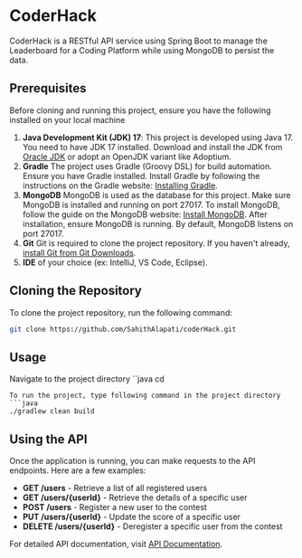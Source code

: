 # CoderHack

CoderHack is a RESTful API service using Spring Boot to manage the Leaderboard for a Coding Platform while using MongoDB to persist the data.

## Prerequisites
Before cloning and running this project, ensure you have the following installed on your local machine

1. **Java Development Kit (JDK) 17**: This project is developed using Java 17. You need to have JDK 17 installed.
Download and install the JDK from [Oracle JDK](https://www.oracle.com/java/technologies/javase/jdk17-archive-downloads.html) or adopt an OpenJDK variant like Adoptium.
2. **Gradle**
The project uses Gradle (Groovy DSL) for build automation. Ensure you have Gradle installed. Install Gradle by following the instructions on the Gradle website: [Installing Gradle](https://gradle.org/releases/).
3. **MongoDB**
MongoDB is used as the database for this project. Make sure MongoDB is installed and running on port 27017.
To install MongoDB, follow the guide on the MongoDB website: [Install MongoDB](https://www.mongodb.com/download-center/community).
After installation, ensure MongoDB is running. By default, MongoDB listens on port 27017.
4. **Git**
Git is required to clone the project repository.
If you haven't already, [install Git from Git Downloads](https://git-scm.com/download).
5. **IDE** of your choice (ex: IntelliJ, VS Code, Eclipse).
## Cloning the Repository

To clone the project repository, run the following command:

```bash
git clone https://github.com/SahithAlapati/coderHack.git
```
## Usage
Navigate to the project directory
``java
cd <your-repo-name>
```
To run the project, type following command in the project directory
```java
./gradlew clean build
```
## Using the API
Once the application is running, you can make requests to the API endpoints. Here are a few examples:
- **GET /users** - Retrieve a list of all registered users
- **GET /users/{userId}** - Retrieve the details of a specific user
- **POST /users** - Register a new user to the contest
- **PUT /users/{userId}** - Update the score of a specific user
- **DELETE /users/{userId}** - Deregister a specific user from the contest


For detailed API documentation, visit [API Documentation](https://elements.getpostman.com/redirect?entityId=33711622-1b0be232-93b7-43d0-ba48-9cd76e765cf7&entityType=collection).
